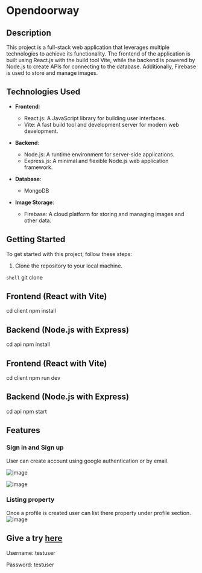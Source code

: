 # Opendoorway

## Description

This project is a full-stack web application that leverages multiple technologies to achieve its functionality. The frontend of the application is built using React.js with the build tool Vite, while the backend is powered by Node.js to create APIs for connecting to the database. Additionally, Firebase is used to store and manage images.

## Technologies Used

- **Frontend**:
  - React.js: A JavaScript library for building user interfaces.
  - Vite: A fast build tool and development server for modern web development.

- **Backend**:
  - Node.js: A runtime environment for server-side applications.
  - Express.js: A minimal and flexible Node.js web application framework.

- **Database**:
  - MongoDB

- **Image Storage**:
  - Firebase: A cloud platform for storing and managing images and other data.

## Getting Started

To get started with this project, follow these steps:

1. Clone the repository to your local machine.

```shell```
git clone <repository-url>

## Frontend (React with Vite)
cd client
npm install

## Backend (Node.js with Express)
cd api
npm install

## Frontend (React with Vite)
cd client
npm run dev

## Backend (Node.js with Express)
cd api
npm start


## Features

### Sign in and Sign up

User can create account using google authentication or by email.

![image](https://github.com/shubhamvgarg/opendoorway/assets/48384772/af546c62-7101-474f-82e8-1310a6582c52)

![image](https://github.com/shubhamvgarg/opendoorway/assets/48384772/1cf1112f-2f24-4812-8cd7-c9142daf5d7c)


### Listing property

Once a profile is created user can list there property under profile section.
![image](https://github.com/shubhamvgarg/opendoorway/assets/48384772/69cf06fa-d9f4-4316-a471-662f77cc04f8)

## Give a try [here](https://opendoorway.onrender.com/)

Username: testuser

Password: testuser
